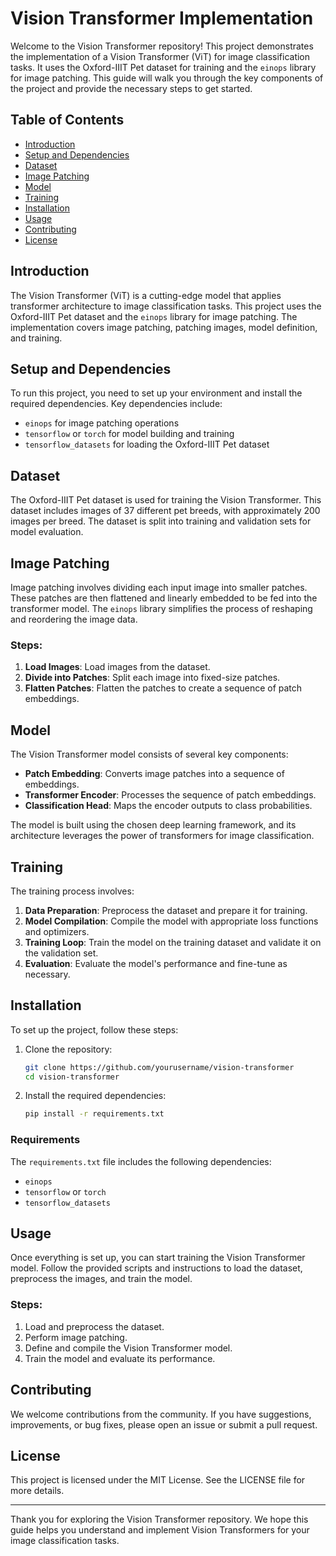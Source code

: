 # Vision Transformer Implementation

Welcome to the Vision Transformer repository! This project demonstrates the implementation of a Vision Transformer (ViT) for image classification tasks. It uses the Oxford-IIIT Pet dataset for training and the `einops` library for image patching. This guide will walk you through the key components of the project and provide the necessary steps to get started.

## Table of Contents
- [Introduction](#introduction)
- [Setup and Dependencies](#setup-and-dependencies)
- [Dataset](#dataset)
- [Image Patching](#image-patching)
- [Model](#model)
- [Training](#training)
- [Installation](#installation)
- [Usage](#usage)
- [Contributing](#contributing)
- [License](#license)

## Introduction

The Vision Transformer (ViT) is a cutting-edge model that applies transformer architecture to image classification tasks. This project uses the Oxford-IIIT Pet dataset and the `einops` library for image patching. The implementation covers image patching, patching images, model definition, and training.

## Setup and Dependencies

To run this project, you need to set up your environment and install the required dependencies. Key dependencies include:
- `einops` for image patching operations
- `tensorflow` or `torch` for model building and training
- `tensorflow_datasets` for loading the Oxford-IIIT Pet dataset

## Dataset

The Oxford-IIIT Pet dataset is used for training the Vision Transformer. This dataset includes images of 37 different pet breeds, with approximately 200 images per breed. The dataset is split into training and validation sets for model evaluation.

## Image Patching

Image patching involves dividing each input image into smaller patches. These patches are then flattened and linearly embedded to be fed into the transformer model. The `einops` library simplifies the process of reshaping and reordering the image data.

### Steps:
1. **Load Images**: Load images from the dataset.
2. **Divide into Patches**: Split each image into fixed-size patches.
3. **Flatten Patches**: Flatten the patches to create a sequence of patch embeddings.

## Model

The Vision Transformer model consists of several key components:
- **Patch Embedding**: Converts image patches into a sequence of embeddings.
- **Transformer Encoder**: Processes the sequence of patch embeddings.
- **Classification Head**: Maps the encoder outputs to class probabilities.

The model is built using the chosen deep learning framework, and its architecture leverages the power of transformers for image classification.

## Training

The training process involves:
1. **Data Preparation**: Preprocess the dataset and prepare it for training.
2. **Model Compilation**: Compile the model with appropriate loss functions and optimizers.
3. **Training Loop**: Train the model on the training dataset and validate it on the validation set.
4. **Evaluation**: Evaluate the model's performance and fine-tune as necessary.

## Installation

To set up the project, follow these steps:
1. Clone the repository:
    ```sh
    git clone https://github.com/yourusername/vision-transformer
    cd vision-transformer
    ```
2. Install the required dependencies:
    ```sh
    pip install -r requirements.txt
    ```

### Requirements
The `requirements.txt` file includes the following dependencies:
- `einops`
- `tensorflow` or `torch`
- `tensorflow_datasets`

## Usage

Once everything is set up, you can start training the Vision Transformer model. Follow the provided scripts and instructions to load the dataset, preprocess the images, and train the model.

### Steps:
1. Load and preprocess the dataset.
2. Perform image patching.
3. Define and compile the Vision Transformer model.
4. Train the model and evaluate its performance.

## Contributing

We welcome contributions from the community. If you have suggestions, improvements, or bug fixes, please open an issue or submit a pull request.

## License

This project is licensed under the MIT License. See the LICENSE file for more details.

---

Thank you for exploring the Vision Transformer repository. We hope this guide helps you understand and implement Vision Transformers for your image classification tasks.
